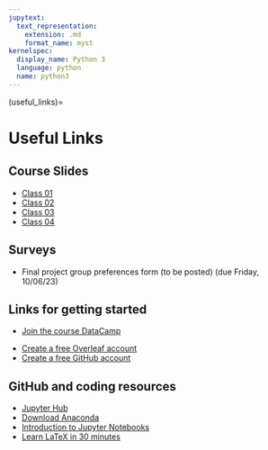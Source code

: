 ```yaml
---
jupytext:
  text_representation:
    extension: .md
    format_name: myst
kernelspec:
  display_name: Python 3
  language: python
  name: python3
---
```


(useful_links)=

# Useful Links

## Course Slides

* [Class 01](https://docs.google.com/presentation/d/1poBYxsWjkDBXTXYbn4baaI5OcH88yvvbdcFpxS4oaEU/edit?usp=sharing)
* [Class 02](https://docs.google.com/presentation/d/1vY-beiNJfSuRUoxs_KklL-uCkVGfTYyMsH7vpVf-NLk/edit?usp=sharing)
* [Class 03](https://docs.google.com/presentation/d/1YMXMjCJaauhTdbN0jCahZnojTfAYWEJpQxOZ0Scrhfk/edit?usp=sharing)
* [Class 04](https://docs.google.com/presentation/d/1mWtLp_7DX-CSEjY9rYoEZTOul5NZASGRxwDwAw_uaI0/edit?usp=sharing)


## Surveys

<!-- * [Final project group preferences form](https://forms.gle/FxrVnLGXrLiGDtTh6) (due Friday, 10/06/23) -->
* Final project group preferences form (to be posted) (due Friday, 10/06/23)
<!-- * [Problem set 2 feedback form](https://forms.gle/R7GD8CYZiH182wwJ9) to complete *after* submitting pset 2 -->
<!-- * [Complete this student information form](https://forms.gle/irAmC6sbBjEwKvL99) -->


## Links for getting started

* [Join the course DataCamp](https://www.datacamp.com/groups/shared_links/434e7826f38af70536acc1d3bf83fe921babc9c35b966195cf577468505c0473)
<!-- * [Join the course Piazza](https://piazza.com/dartmouth/winter2023/qss020wi23) -->
* [Create a free Overleaf account](https://www.overleaf.com/register)
* [Create a free GitHub account](https://docs.github.com/en/github/getting-started-with-github/signing-up-for-a-new-github-account)


## GitHub and coding resources

* [Jupyter Hub](https://jhub.dartmouth.edu/)
* [Download Anaconda](https://www.anaconda.com/products/distribution)
* [Introduction to Jupyter Notebooks](https://realpython.com/jupyter-notebook-introduction/)
* [Learn LaTeX in 30 minutes](https://www.overleaf.com/learn/latex/Learn_LaTeX_in_30_minutes)

